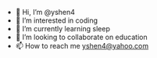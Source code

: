 - 👋 Hi, I’m @yshen4
- 👀 I’m interested in coding
- 🌱 I’m currently learning sleep
- 💞️ I’m looking to collaborate on education
- 📫 How to reach me yshen4@yahoo.com

<!---
yshen4/yshen4 is a ✨ special ✨ repository because its `README.md` (this file) appears on your GitHub profile.
You can click the Preview link to take a look at your changes.
--->
